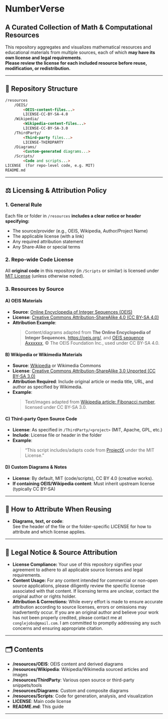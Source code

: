  # NumberVerse
 ## A Curated Collection of Math & Computational Resources

This repository aggregates and visualizes mathematical resources and educational materials from multiple sources, each of which **may have its own license and legal requirements**.  
**Please review the license for each included resource before reuse, modification, or redistribution.**

---

## 📂 Repository Structure

```md
/resources
    /OEIS/
        <OEIS-content-files...>
        LICENSE-CC-BY-SA-4.0
    /Wikipedia/
        <Wikipedia-content-files...>
        LICENSE-CC-BY-SA-3.0
    /ThirdParty/
        <Third-party files...> 
        LICENSE-THIRDPARTY
    /Diagrams/
        <Custom-generated diagrams...>
    /Scripts/
        <Code and scripts...>
LICENSE  (for repo-level code, e.g. MIT)
README.md
```

---

## ⚖️ Licensing & Attribution Policy

### 1. **General Rule**

Each file or folder in `/resources` **includes a clear notice or header specifying:**
- The source/provider (e.g., OEIS, Wikipedia, Author/Project Name)
- The applicable license (with a link)
- Any required attribution statement
- Any Share-Alike or special terms

### 2. **Repo-wide Code License**

All **original code** in this repository (in `/Scripts` or similar) is licensed under [MIT License](LICENSE) (unless otherwise noted).

### 3. Resources by Source

#### A) OEIS Materials
- **Source**: [Online Encyclopedia of Integer Sequences (OEIS)](https://oeis.org/)
- **License**: [Creative Commons Attribution-ShareAlike 4.0 (CC BY-SA 4.0)](https://creativecommons.org/licenses/by-sa/4.0/)
- **Attribution Example**:  
  > Content/diagrams adapted from **The Online Encyclopedia of Integer Sequences**, https://oeis.org/, and [OEIS sequence Axxxxxx](https://oeis.org/Axxxxxx), © The OEIS Foundation Inc., used under CC BY-SA 4.0.

#### B) Wikipedia or Wikimedia Materials
- **Source**: [Wikipedia](https://wikipedia.org/) or Wikimedia Commons
- **License**: [Creative Commons Attribution-ShareAlike 3.0 Unported (CC BY-SA 3.0)](https://creativecommons.org/licenses/by-sa/3.0/)
- **Attribution Required**: Include original article or media title, URL, and author as specified by Wikimedia.
- **Example**:  
  > Text/images adapted from [Wikipedia article: Fibonacci number](https://en.wikipedia.org/wiki/Fibonacci_number), licensed under CC BY-SA 3.0.

#### C) Third-party Open Source Code
- **License**: As specified in `/ThirdParty/<project>` (MIT, Apache, GPL, etc.)
- **Include**: License file or header in the folder
- **Example**:  
  > “This script includes/adapts code from [ProjectX](https://github.com/some/projectx) under the MIT License.”

#### D) Custom Diagrams & Notes
- **License**: By default, MIT (code/scripts), CC BY 4.0 (creative works).
- **If containing OEIS/Wikipedia content**: Must inherit upstream license (typically CC BY-SA)

---

## 📝 How to Attribute When Reusing

- **Diagrams, text, or code**:  
  See the header of the file or the folder-specific LICENSE for how to attribute and which license applies.

---

## 📄 Legal Notice & Source Attribution

*   **License Compliance:** Your use of this repository signifies your agreement to adhere to all applicable source licenses and legal requirements.
*   **Content Usage:** For any content intended for commercial or non-open source applications, please diligently review the specific license associated with that content. If licensing terms are unclear, contact the original author or rights holder.
*   **Attribution & Corrections:** While every effort is made to ensure accurate attribution according to source licenses, errors or omissions may inadvertently occur. If you are an original author and believe your work has not been properly credited, please contact me at `conglejobs@gmail.com`. I am committed to promptly addressing any such concerns and ensuring appropriate citation.

---

## 🗂️ Contents

- **/resources/OEIS**: OEIS content and derived diagrams  
- **/resources/Wikipedia**: Wikipedia/Wikimedia sourced articles and images  
- **/resources/ThirdParty**: Various open source or third-party snippets/tools  
- **/resources/Diagrams**: Custom and composite diagrams  
- **/resources/Scripts**: Code for generation, analysis, and visualization  
- **LICENSE**: Main code license  
- **README.md**: This guide  

---


